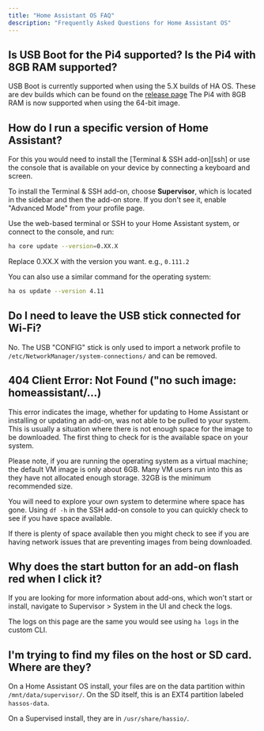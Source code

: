 ```yaml
---
title: "Home Assistant OS FAQ"
description: "Frequently Asked Questions for Home Assistant OS"
---
```

## Is USB Boot for the Pi4 supported? Is the Pi4 with 8GB RAM supported?

USB Boot is currently supported when using the 5.X builds of HA OS. These are dev builds which can be found on the [release page](https://github.com/home-assistant/operating-system/releases) The Pi4 with 8GB RAM is now supported when using the 64-bit image.

## How do I run a specific version of Home Assistant?

For this you would need to install the [Terminal & SSH add-on][ssh] or use the console
that is available on your device by connecting a keyboard and screen.

To install the Terminal & SSH add-on, choose **Supervisor**, which is located in the sidebar and then the add-on store. If you don't see it, enable "Advanced Mode" from your profile page.

Use the web-based terminal or SSH to your Home Assistant system, or connect to the console, and run:

```bash
ha core update --version=0.XX.X
```

Replace 0.XX.X with the version you want. e.g., `0.111.2`

You can also use a similar command for the operating system:

```bash
ha os update --version 4.11
```

## Do I need to leave the USB stick connected for Wi-Fi?

No. The USB "CONFIG" stick is only used to import a network profile to `/etc/NetworkManager/system-connections/` and can be removed.

## 404 Client Error: Not Found ("no such image: homeassistant/...)

This error indicates the image, whether for updating to Home Assistant or installing or updating an add-on, was not able to be pulled to your system. This is usually a situation where there is not enough space for the image to be downloaded. The first thing to check for is the available space on your system.

Please note, if you are running the operating system as a virtual machine; the default VM image is only about 6GB. Many VM users run into this as they have not allocated enough storage. 32GB is the minimum recommended size.

You will need to explore your own system to determine where space has gone.
Using `df -h` in the SSH add-on console to you can quickly check to see if you have space available.

If there is plenty of space available then you might check to see if you are having network issues that are preventing images from being downloaded.

## Why does the start button for an add-on flash red when I click it?

If you are looking for more information about add-ons, which won't start or install, navigate to Supervisor > System in the UI and check the logs.

The logs on this page are the same you would see using `ha logs` in the custom CLI.

## I'm trying to find my files on the host or SD card. Where are they?

On a Home Assistant OS install, your files are on the data partition within `/mnt/data/supervisor/`.
On the SD itself, this is an EXT4 partition labeled `hassos-data`.

On a Supervised install, they are in `/usr/share/hassio/`.
